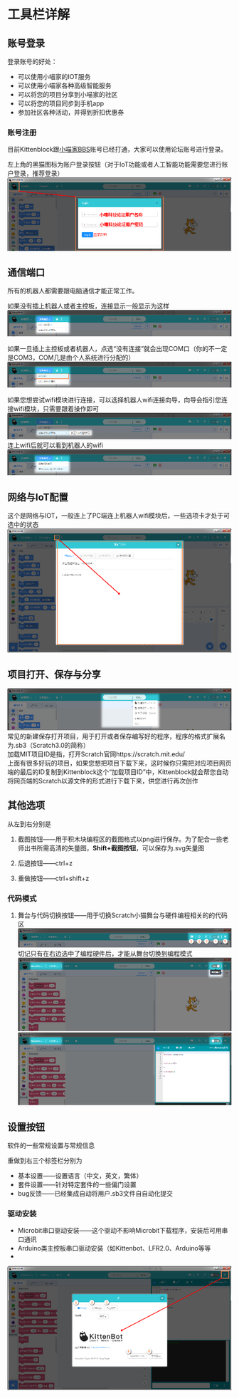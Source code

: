 # 工具栏详解

## 账号登录

登录账号的好处：
- 可以使用小喵家的IOT服务
- 可以使用小喵家各种高级智能服务
- 可以将您的项目分享到小喵家的社区
- 可以将您的项目同步到手机app
- 参加社区各种活动，并得到折扣优惠券

### 账号注册

目前Kittenblock跟[小喵家BBS](http://kittenbot.cn/bbs)账号已经打通，大家可以使用论坛账号进行登录。

左上角的黑猫图标为账户登录按钮（对于IoT功能或者人工智能功能需要您进行账户登录，推荐登录）
![](./images/J1.1.bmp)   

## 通信端口
所有的机器人都需要跟电脑通信才能正常工作。

如果没有插上机器人或者主控板，连接显示一般显示为这样
![](./images/J1.3.bmp)  

如果一旦插上主控板或者机器人，点选“没有连接”就会出现COM口（你的不一定是COM3，COM几是由个人系统进行分配的）
![](./images/J1.31.bmp)  

如果您想尝试wifi模块进行连接，可以选择机器人wifi连接向导，向导会指引您连接wifi模块，只需要跟着操作即可  
![](./images/J1.32.bmp)  
连上wifi后就可以看到机器人的wifi
![](./images/J1.33.bmp)

## 网络与IoT配置

这个是网络与IOT，一般连上了PC端连上机器人wifi模块后，一些选项卡才处于可选中的状态
![](./images/J1.4.bmp)  


## 项目打开、保存与分享

![](./images/J1.5.bmp)
常见的新建保存打开项目，用于打开或者保存编写好的程序，程序的格式扩展名为.sb3（Scratch3.0的简称）  
加载MIT项目ID是指，打开Scratch官网https://scratch.mit.edu/   
上面有很多好玩的项目，如果您想把项目下载下来，这时候你只需把对应项目网页端的最后的ID复制到Kittenblock这个“加载项目ID”中，Kittenblock就会帮您自动将网页端的Scratch以源文件的形式进行下载下来，供您进行再次创作   

## 其他选项

从左到右分别是

1. 截图按钮——用于积木块编程区的截图格式以png进行保存。为了配合一些老师出书所需高清的矢量图，**Shift+截图按钮**，可以保存为.svg矢量图  

1. 后退按钮——ctrl+z  

1. 重做按钮——ctrl+shift+z   

### 代码模式

1. 舞台与代码切换按钮——用于切换Scratch小猫舞台与硬件编程相关的的代码区 
![](./images/J1.6.bmp)  
切记只有在右边选中了编程硬件后，才能从舞台切换到编程模式
![](./images/J1.7.bmp)
![](./images/J1.71.bmp)  


## 设置按钮
软件的一些常规设置与常规信息  

重做到右三个标签栏分别为

- 基本设置——设置语言（中文，英文，繁体）  
- 套件设置——针对特定套件的一些偏门设置
- bug反馈——已经集成自动将用户.sb3文件自自动化提交

### 驱动安装

- Microbit串口驱动安装——这个驱动不影响Microbit下载程序，安装后可用串口通讯
- Arduino类主控板串口驱动安装（如Kittenbot、LFR2.0、Arduino等等
- 
![](./images/J1.8.bmp)

